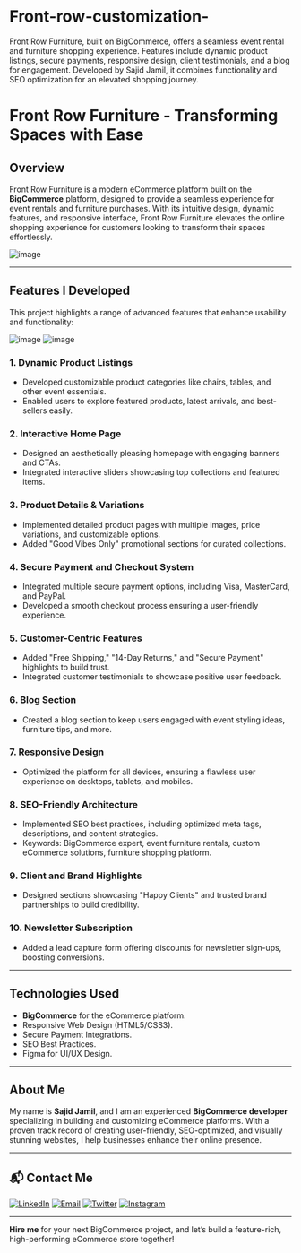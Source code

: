 # Front-row-customization-
Front Row Furniture, built on BigCommerce, offers a seamless event rental and furniture shopping experience. Features include dynamic product listings, secure payments, responsive design, client testimonials, and a blog for engagement. Developed by Sajid Jamil, it combines functionality and SEO optimization for an elevated shopping journey.
# Front Row Furniture - Transforming Spaces with Ease

## Overview
Front Row Furniture is a modern eCommerce platform built on the **BigCommerce** platform, designed to provide a seamless experience for event rentals and furniture purchases. With its intuitive design, dynamic features, and responsive interface, Front Row Furniture elevates the online shopping experience for customers looking to transform their spaces effortlessly.

![image](https://github.com/user-attachments/assets/2ee06b80-5b6d-4425-b222-22de61cb37c6)

---

## Features I Developed

This project highlights a range of advanced features that enhance usability and functionality:

![image](https://github.com/user-attachments/assets/6f3249b5-8925-43d2-8ea6-afab6069db54)
![image](https://github.com/user-attachments/assets/61533910-2e28-499f-b047-75b7cd7d3ede)

### 1. **Dynamic Product Listings**
   - Developed customizable product categories like chairs, tables, and other event essentials.
   - Enabled users to explore featured products, latest arrivals, and best-sellers easily.

### 2. **Interactive Home Page**
   - Designed an aesthetically pleasing homepage with engaging banners and CTAs.
   - Integrated interactive sliders showcasing top collections and featured items.

### 3. **Product Details & Variations**
   - Implemented detailed product pages with multiple images, price variations, and customizable options.
   - Added "Good Vibes Only" promotional sections for curated collections.

### 4. **Secure Payment and Checkout System**
   - Integrated multiple secure payment options, including Visa, MasterCard, and PayPal.
   - Developed a smooth checkout process ensuring a user-friendly experience.

### 5. **Customer-Centric Features**
   - Added "Free Shipping," "14-Day Returns," and "Secure Payment" highlights to build trust.
   - Integrated customer testimonials to showcase positive user feedback.

### 6. **Blog Section**
   - Created a blog section to keep users engaged with event styling ideas, furniture tips, and more.

### 7. **Responsive Design**
   - Optimized the platform for all devices, ensuring a flawless user experience on desktops, tablets, and mobiles.

### 8. **SEO-Friendly Architecture**
   - Implemented SEO best practices, including optimized meta tags, descriptions, and content strategies.
   - Keywords: BigCommerce expert, event furniture rentals, custom eCommerce solutions, furniture shopping platform.

### 9. **Client and Brand Highlights**
   - Designed sections showcasing "Happy Clients" and trusted brand partnerships to build credibility.

### 10. **Newsletter Subscription**
   - Added a lead capture form offering discounts for newsletter sign-ups, boosting conversions.

---

## Technologies Used
- **BigCommerce** for the eCommerce platform.
- Responsive Web Design (HTML5/CSS3).
- Secure Payment Integrations.
- SEO Best Practices.
- Figma for UI/UX Design.

---

## About Me
My name is **Sajid Jamil**, and I am an experienced **BigCommerce developer** specializing in building and customizing eCommerce platforms. With a proven track record of creating user-friendly, SEO-optimized, and visually stunning websites, I help businesses enhance their online presence.

---


## 📬 Contact Me

[![LinkedIn](https://img.shields.io/badge/LinkedIn-Connect-blue?style=for-the-badge&logo=linkedin)](https://www.linkedin.com/in/sajid-jameel-721256178/)
[![Email](https://img.shields.io/badge/Email-Contact%20Me-orange?style=for-the-badge&logo=gmail)](mailto:sajidjamil.met@gmail.com)
[![Twitter](https://img.shields.io/badge/Twitter-Connect-red?style=for-the-badge&logo=Twitter)](https://x.com/Metavizpro)
[![Instagram](https://img.shields.io/badge/Instagram-Contact%20Me-pink?style=for-the-badge&logo=Instagram)](https://www.instagram.com/metavizpro/)

---

**Hire me** for your next BigCommerce project, and let’s build a feature-rich, high-performing eCommerce store together!
